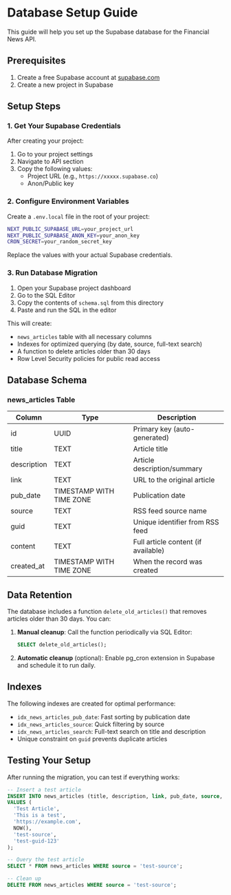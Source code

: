 # Database Setup Guide

This guide will help you set up the Supabase database for the Financial News API.

## Prerequisites

1. Create a free Supabase account at [supabase.com](https://supabase.com)
2. Create a new project in Supabase

## Setup Steps

### 1. Get Your Supabase Credentials

After creating your project:
1. Go to your project settings
2. Navigate to API section
3. Copy the following values:
   - Project URL (e.g., `https://xxxxx.supabase.co`)
   - Anon/Public key

### 2. Configure Environment Variables

Create a `.env.local` file in the root of your project:

```bash
NEXT_PUBLIC_SUPABASE_URL=your_project_url
NEXT_PUBLIC_SUPABASE_ANON_KEY=your_anon_key
CRON_SECRET=your_random_secret_key
```

Replace the values with your actual Supabase credentials.

### 3. Run Database Migration

1. Open your Supabase project dashboard
2. Go to the SQL Editor
3. Copy the contents of `schema.sql` from this directory
4. Paste and run the SQL in the editor

This will create:
- `news_articles` table with all necessary columns
- Indexes for optimized querying (by date, source, full-text search)
- A function to delete articles older than 30 days
- Row Level Security policies for public read access

## Database Schema

### news_articles Table

| Column       | Type                     | Description                           |
|-------------|--------------------------|---------------------------------------|
| id          | UUID                     | Primary key (auto-generated)          |
| title       | TEXT                     | Article title                         |
| description | TEXT                     | Article description/summary           |
| link        | TEXT                     | URL to the original article           |
| pub_date    | TIMESTAMP WITH TIME ZONE | Publication date                      |
| source      | TEXT                     | RSS feed source name                  |
| guid        | TEXT                     | Unique identifier from RSS feed       |
| content     | TEXT                     | Full article content (if available)   |
| created_at  | TIMESTAMP WITH TIME ZONE | When the record was created           |

## Data Retention

The database includes a function `delete_old_articles()` that removes articles older than 30 days. You can:

1. **Manual cleanup**: Call the function periodically via SQL Editor:
   ```sql
   SELECT delete_old_articles();
   ```

2. **Automatic cleanup** (optional): Enable pg_cron extension in Supabase and schedule it to run daily.

## Indexes

The following indexes are created for optimal performance:
- `idx_news_articles_pub_date`: Fast sorting by publication date
- `idx_news_articles_source`: Quick filtering by source
- `idx_news_articles_search`: Full-text search on title and description
- Unique constraint on `guid` prevents duplicate articles

## Testing Your Setup

After running the migration, you can test if everything works:

```sql
-- Insert a test article
INSERT INTO news_articles (title, description, link, pub_date, source, guid)
VALUES (
  'Test Article',
  'This is a test',
  'https://example.com',
  NOW(),
  'test-source',
  'test-guid-123'
);

-- Query the test article
SELECT * FROM news_articles WHERE source = 'test-source';

-- Clean up
DELETE FROM news_articles WHERE source = 'test-source';
```
